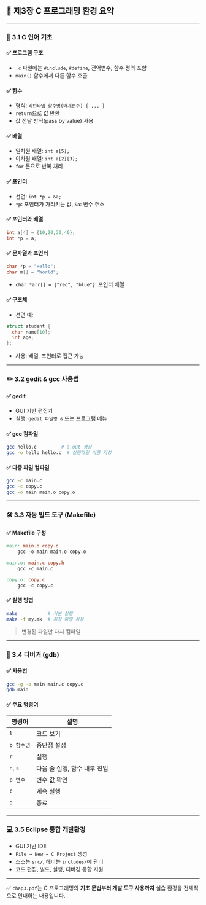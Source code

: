 ## 📘 제3장 C 프로그래밍 환경 요약

---

### 🔹 3.1 C 언어 기초

#### ✅ 프로그램 구조
- `.c` 파일에는 `#include`, `#define`, 전역변수, 함수 정의 포함
- `main()` 함수에서 다른 함수 호출

#### ✅ 함수
- 형식: `리턴타입 함수명(매개변수) { ... }`
- `return`으로 값 반환
- 값 전달 방식(pass by value) 사용

#### ✅ 배열
- 일차원 배열: `int a[5];`
- 이차원 배열: `int a[2][3];`
- `for` 문으로 반복 처리

#### ✅ 포인터
- 선언: `int *p = &a;`
- `*p`: 포인터가 가리키는 값, `&a`: 변수 주소

#### ✅ 포인터와 배열
```c
int a[4] = {10,20,30,40};
int *p = a;
```

#### ✅ 문자열과 포인터
```c
char *p = "Hello";
char m[] = "World";
```
- `char *arr[] = {"red", "blue"}`: 포인터 배열

#### ✅ 구조체
- 선언 예:
```c
struct student {
  char name[10];
  int age;
};
```
- 사용: 배열, 포인터로 접근 가능

---

### ✏️ 3.2 gedit & gcc 사용법

#### ✅ gedit
- GUI 기반 편집기
- 실행: `gedit 파일명 &` 또는 프로그램 메뉴

#### ✅ gcc 컴파일
```bash
gcc hello.c         # a.out 생성
gcc -o hello hello.c  # 실행파일 이름 지정
```

#### ✅ 다중 파일 컴파일
```bash
gcc -c main.c
gcc -c copy.c
gcc -o main main.o copy.o
```

---

### 🛠 3.3 자동 빌드 도구 (Makefile)

#### ✅ Makefile 구성
```makefile
main: main.o copy.o
	gcc -o main main.o copy.o

main.o: main.c copy.h
	gcc -c main.c

copy.o: copy.c
	gcc -c copy.c
```

#### ✅ 실행 방법
```bash
make           # 기본 실행
make -f my.mk  # 지정 파일 사용
```

> 변경된 파일만 다시 컴파일

---

### 🐞 3.4 디버거 (gdb)

#### ✅ 사용법
```bash
gcc -g -o main main.c copy.c
gdb main
```

#### ✅ 주요 명령어

| 명령어 | 설명 |
|--------|------|
| `l` | 코드 보기 |
| `b 함수명` | 중단점 설정 |
| `r` | 실행 |
| `n`, `s` | 다음 줄 실행, 함수 내부 진입 |
| `p 변수` | 변수 값 확인 |
| `c` | 계속 실행 |
| `q` | 종료 |

---

### 💻 3.5 Eclipse 통합 개발환경

- GUI 기반 IDE
- `File → New → C Project` 생성
- 소스는 `src/`, 헤더는 `includes/`에 관리
- 코드 편집, 빌드, 실행, 디버깅 통합 지원

---

✅ `chap3.pdf`는 C 프로그래밍의 **기초 문법부터 개발 도구 사용까지** 실습 환경을 전체적으로 안내하는 내용입니다.
